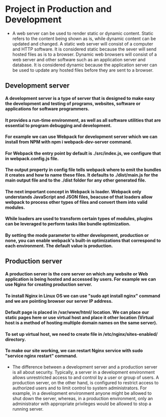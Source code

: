 # Project in Production and Development

- A web server can be used to render static or dynamic content. Static refers to the content being shown as is, while dynamic content can be updated and changed. A static web server will consist of a computer and HTTP software. It is considered static because the sever will send hosted files as is to a browser.
Dynamic web browsers will consist of a web server and other software such as an application server and database. It is considered dynamic because the application server can be used to update any hosted files before they are sent to a browser.

## Development server

#### A development server is a type of server that is designed to make easy the development and testing of programs, websites, software or applications for software programmers.
####  It provides a run-time environment, as well as all software utilities that are essential to program debugging and development.
#### For example we can use Webpack for development server which we can install from NPM with npm i webpack-dev-server command.
#### For Webpack the entry point by default is ./src/index.js, we configure that in webpack.config.js file.
#### The output property in config file tells webpack where to emit the bundles it creates and how to name these files. It defaults to ./dist/main.js for the main output file and to the ./dist folder for any other generated file.
#### The next important concept in Webpack is loader. Webpack only understands JavaScript and JSON files, beacuse of that loaders allow webpack to process other types of files and convert them into valid modules.
#### While loaders are used to transform certain types of modules, plugins can be leveraged to perform  tasks like bundle optimization.
#### By setting the mode parameter to either development, production or none, you can enable webpack's built-in optimizations that correspond to each environment. The default value is production.


## Production server
#### A production server is the core server on which any website or Web application is being hosted and accessed by users. For example we can use Nginx for creating production server. 
#### To install Nginx in Linux OS we can use "sudo apt install nginx" command and we are pointing  browser our server IP address.
#### Default page is placed in /var/www/html/ location. We can place our static pages here or use virtual host and place it other location (Virtual host is a method of hosting multiple domain names on the same server).
#### To set up virtual host, we need to create file in /etc/nginx/sites-enabled/ directory.
#### To make our site working, we can  restart Nginx service with sudo "service nginx restart" command.

- The difference between a development server and a production server is all about  security. Typically, a server in a development environment allows unrestricted access to and control by a user or group of users. A production server, on the other hand, is configured to restrict access to authorized users and to limit control to system administrators. For example, in a development environment anyone might be allowed to shut down the server, whereas, in a production environment, only an administrator with appropriate privileges would be allowed to stop a running server.




